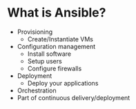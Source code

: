 # What is Ansible?

- Provisioning
  - Create/Instantiate VMs
- Configuration management
  - Install software
  - Setup users
  - Configure firewalls
- Deployment
  - Deploy your applications
- Orchestration
- Part of continuous delivery/deployment